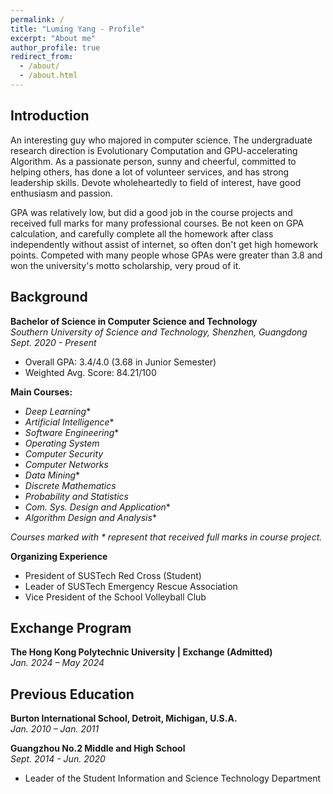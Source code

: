 ```yaml
---
permalink: /
title: "Luming Yang - Profile"
excerpt: "About me"
author_profile: true
redirect_from: 
  - /about/
  - /about.html
---
```


## Introduction
An interesting guy who majored in computer science. The undergraduate research direction is Evolutionary Computation and GPU-accelerating Algorithm. 
As a passionate person, sunny and cheerful, committed to helping others, has done a lot of volunteer services, and has strong leadership skills.
Devote wholeheartedly to field of interest, have good enthusiasm and passion.

GPA was relatively low, but did a good job in the course projects and received full marks for many professional courses.
Be not keen on GPA calculation, and carefully complete all the homework after class independently without assist of internet, so often don't get high homework points.
Competed with many people whose GPAs were greater than 3.8 and won the university's motto scholarship, very proud of it.

## Background

**Bachelor of Science in Computer Science and Technology**  
*Southern University of Science and Technology, Shenzhen, Guangdong*  
*Sept. 2020 - Present*

- Overall GPA: 3.4/4.0 (3.68 in Junior Semester)
- Weighted Avg. Score: 84.21/100

**Main Courses:**
- *Deep Learning*\*
- *Artificial Intelligence*\*
- *Software Engineering*\*
- *Operating System*
- *Computer Security*
- *Computer Networks*
- *Data Mining*\*
- *Discrete Mathematics*
- *Probability and Statistics*
- *Com. Sys. Design and Application*\*
- *Algorithm Design and Analysis*\*

*Courses marked with \* represent that received full marks in course project.*


**Organizing Experience**

- President of SUSTech Red Cross (Student)
- Leader of SUSTech Emergency Rescue Association
- Vice President of the School Volleyball Club

## Exchange Program

**The Hong Kong Polytechnic University | Exchange (Admitted)**  
*Jan. 2024 – May 2024*

## Previous Education

**Burton International School, Detroit, Michigan, U.S.A.**  
*Jan. 2010 – Jan. 2011*

**Guangzhou No.2 Middle and High School**  
*Sept. 2014 - Jun. 2020*
- Leader of the Student Information and Science Technology Department




